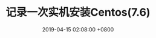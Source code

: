 ---
title:  记录一次实机安装Centos(7.6)
date:   2019-04-15 02:08:00 +0800
categories: ["笔记"]
tags: ["centos"]
keywords: ["Centos7"]
description: ""
draft: true
---